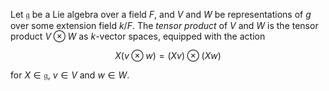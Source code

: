 Let $\mathfrak{g}$ be a Lie algebra over a field $F$, and $V$ and $W$ be representations of $g$ over some extension field $k/F$. The *tensor product* of $V$ and $W$ is the tensor product $V \otimes W$ as $k$-vector spaces, equipped with the action

$$
X (v \otimes w) = (Xv) \otimes (Xw)
$$

for $X \in \mathfrak{g}$, $v \in V$ and $w \in W$.

